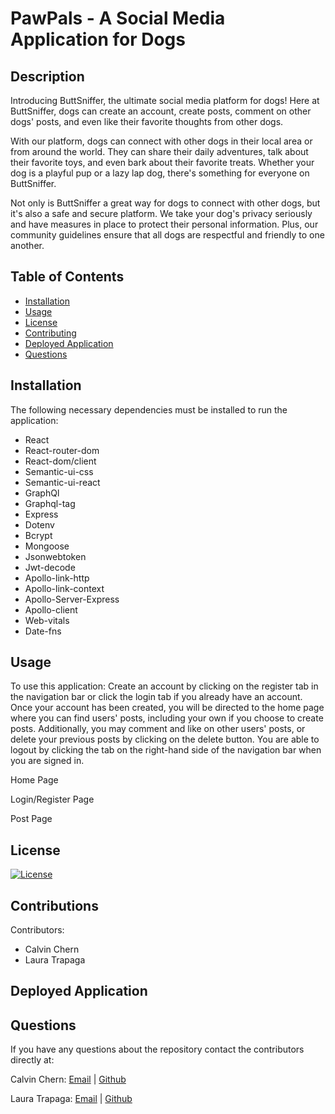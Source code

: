 # PawPals - A Social Media Application for Dogs

## Description

Introducing ButtSniffer, the ultimate social media platform for dogs! Here at ButtSniffer, dogs can create an account, create posts, comment on other dogs' posts, and even like their favorite thoughts from other dogs.

With our platform, dogs can connect with other dogs in their local area or from around the world. They can share their daily adventures, talk about their favorite toys, and even bark about their favorite treats. Whether your dog is a playful pup or a lazy lap dog, there's something for everyone on ButtSniffer.

Not only is ButtSniffer a great way for dogs to connect with other dogs, but it's also a safe and secure platform. We take your dog's privacy seriously and have measures in place to protect their personal information. Plus, our community guidelines ensure that all dogs are respectful and friendly to one another.

## Table of Contents

* [Installation](#installation)
* [Usage](#usage)
* [License](#license)
* [Contributing](#contributions)
* [Deployed Application](#Deployed)
* [Questions](#questions)

## Installation

The following necessary dependencies must be installed to run the application:

* React
* React-router-dom
* React-dom/client
* Semantic-ui-css
* Semantic-ui-react
* GraphQl
* Graphql-tag
* Express
* Dotenv
* Bcrypt
* Mongoose
* Jsonwebtoken
* Jwt-decode
* Apollo-link-http
* Apollo-link-context
* Apollo-Server-Express
* Apollo-client
* Web-vitals
* Date-fns

## Usage

To use this application: Create an account by clicking on the register tab in the navigation bar or click the login tab if you already have an account. Once your account has been created, you will be directed to the home page where you can find users' posts, including your own if you choose to create posts. Additionally, you may comment and like on other users' posts, or delete your previous posts by clicking on the delete button. You are able to logout by clicking the tab on the right-hand side of the navigation bar when you are signed in.


Home Page


Login/Register Page


Post Page


## License

 [![License](<https://img.shields.io/badge/License-MIT-yellow.svg>)](<https://opensource.org/licenses/MIT>)

## Contributions

Contributors:

* Calvin Chern
* Laura Trapaga

## Deployed Application



## Questions

If you have any questions about the repository contact the contributors directly at:

Calvin Chern: [Email](mailto:calvin.chern24@gmail.com) | [Github](<https://github.com/cchern>)

Laura Trapaga: [Email](mailto:trapaga9@gmail.com) | [Github](<https://github.com/ltrapaga>)


